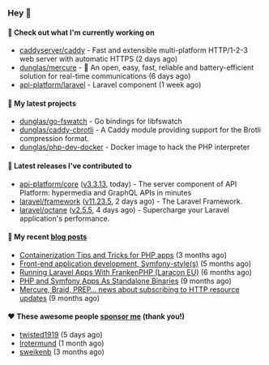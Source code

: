 ### Hey 👋

#### 👷 Check out what I'm currently working on

- [caddyserver/caddy](https://github.com/caddyserver/caddy) - Fast and extensible multi-platform HTTP/1-2-3 web server with automatic HTTPS (2 days ago)
- [dunglas/mercure](https://github.com/dunglas/mercure) - 🪽 An open, easy, fast, reliable and battery-efficient solution for real-time communications (6 days ago)
- [api-platform/laravel](https://github.com/api-platform/laravel) - Laravel component (1 week ago)

#### 🌱 My latest projects

- [dunglas/go-fswatch](https://github.com/dunglas/go-fswatch) - Go bindings for libfswatch
- [dunglas/caddy-cbrotli](https://github.com/dunglas/caddy-cbrotli) - A Caddy module providing support for the Brotli compression format.
- [dunglas/php-dev-docker](https://github.com/dunglas/php-dev-docker) - Docker image to hack the PHP interpreter

#### 🔭 Latest releases I've contributed to

- [api-platform/core](https://github.com/api-platform/core) ([v3.3.13](https://github.com/api-platform/core/releases/tag/v3.3.13), today) - The server component of API Platform: hypermedia and GraphQL APIs in minutes
- [laravel/framework](https://github.com/laravel/framework) ([v11.23.5](https://github.com/laravel/framework/releases/tag/v11.23.5), 2 days ago) - The Laravel Framework.
- [laravel/octane](https://github.com/laravel/octane) ([v2.5.5](https://github.com/laravel/octane/releases/tag/v2.5.5), 4 days ago) - Supercharge your Laravel application&#39;s performance.

#### 📜 My recent [blog posts](https://dunglas.fr)

- [Containerization Tips and Tricks for PHP apps](https://dunglas.dev/2024/05/containerization-tips-and-tricks-for-php-apps/) (3 months ago)
- [Front-end application development, Symfony-style(s)](https://dunglas.dev/2024/04/front-end-application-development-symfony-styles/) (5 months ago)
- [Running Laravel Apps With FrankenPHP (Laracon EU)](https://dunglas.dev/2024/02/running-laravel-apps-with-frankenphp-laracon-eu/) (6 months ago)
- [PHP and Symfony Apps As Standalone Binaries](https://dunglas.dev/2023/12/php-and-symfony-apps-as-standalone-binaries/) (9 months ago)
- [Mercure, Braid, PREP… news about subscribing to HTTP resource updates](https://dunglas.dev/2023/11/mercure-braid-prep-news-about-subscribing-to-http-resource-updates/) (9 months ago)

#### ❤️ These awesome people [sponsor me](https://github.com/sponsors/dunglas) (thank you!)

- [twisted1919](https://github.com/twisted1919) (5 days ago)
- [lrotermund](https://github.com/lrotermund) (1 month ago)
- [sweikenb](https://github.com/sweikenb) (3 months ago)
